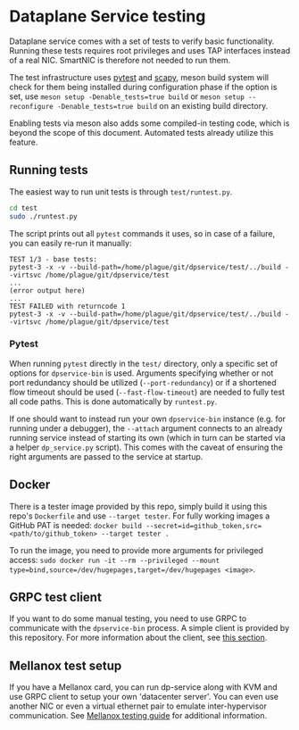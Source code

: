 # Dataplane Service testing

Dataplane service comes with a set of tests to verify basic functionality. Running these tests requires root privileges and uses TAP interfaces instead of a real NIC. SmartNIC is therefore not needed to run them.

The test infrastructure uses [pytest](https://docs.pytest.org/) and [scapy](https://scapy.net/), meson build system will check for them being installed during configuration phase if the option is set, use `meson setup -Denable_tests=true build` or `meson setup --reconfigure -Denable_tests=true build` on an existing build directory.

Enabling tests via meson also adds some compiled-in testing code, which is beyond the scope of this document. Automated tests already utilize this feature.


## Running tests

The easiest way to run unit tests is through `test/runtest.py`.
```bash
cd test
sudo ./runtest.py
```

The script prints out all `pytest` commands it uses, so in case of a failure, you can easily re-run it manually:
```
TEST 1/3 - base tests:
pytest-3 -x -v --build-path=/home/plague/git/dpservice/test/../build --virtsvc /home/plague/git/dpservice/test
...
(error output here)
...
TEST FAILED with returncode 1
pytest-3 -x -v --build-path=/home/plague/git/dpservice/test/../build --virtsvc /home/plague/git/dpservice/test
```

### Pytest
When running `pytest` directly in the `test/` directory, only a specific set of options for `dpservice-bin` is used. Arguments specifying whether or not port redundancy should be utilized (`--port-redundancy`) or if a shortened flow timeout should be used (`--fast-flow-timeout`) are needed to fully test all code paths. This is done automatically by `runtest.py`.

If one should want to instead run your own `dpservice-bin` instance (e.g. for running under a debugger), the `--attach` argument connects to an already running service instead of starting its own (which in turn can be started via a helper `dp_service.py` script). This comes with the caveat of ensuring the right arguments are passed to the service at startup.

## Docker
There is a tester image provided by this repo, simply build it using this repo's `Dockerfile` and use `--target tester`. For fully working images a GitHub PAT is needed: `docker build --secret=id=github_token,src=<path/to/github_token> --target tester .`

To run the image, you need to provide more arguments for privileged access: `sudo docker run -it --rm --privileged --mount type=bind,source=/dev/hugepages,target=/dev/hugepages <image>`.


## GRPC test client
If you want to do some manual testing, you need to use GRPC to communicate with the `dpservice-bin` process. A simple client is provided by this repository. For more information about the client, see [this section](grpc_client.md).


## Mellanox test setup
If you have a Mellanox card, you can run dp-service along with KVM and use GRPC client to setup your own 'datacenter server'. You can even use another NIC or even a virtual ethernet pair to emulate inter-hypervisor communication. See [Mellanox testing guide](mellanox.md) for additional information.
